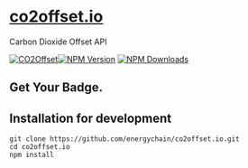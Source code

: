 # [co2offset.io](https://co2offset.io/)
Carbon Dioxide Offset API

[![CO2Offset](https://api.corrently.io/v2.0/ghgmanage/statusimg?host=npm-co2offset.io&svg=1)](https://co2offset.io/badge.html?host=npm-co2offset.io)[![NPM Version](http://img.shields.io/npm/v/co2offset.io.svg?style=flat)](https://www.npmjs.org/package/co2offset.io)
[![NPM Downloads](https://img.shields.io/npm/dm/co2offset.io.svg?style=flat)](https://npmcharts.com/compare/co2offset.io?minimal=true)

## Get Your Badge.

## Installation for development
```
git clone https://github.com/energychain/co2offset.io.git
cd co2offset.io
npm install
```
